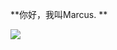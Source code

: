 **你好，我叫Marcus. **


<img src="https://github-readme-stats.vercel.app/api?username=marcu-s&count_private=true&show_icons=true&theme=synthwave">

<!--
\\
Here are some ideas to get you started:

- 🔭 I’m currently working on ...
- 🌱 I’m currently learning ...
- 👯 I’m looking to collaborate on ...
- 🤔 I’m looking for help with ...
- 💬 Ask me about ...
- 📫 How to reach me: ...
- 😄 Pronouns: ...
- ⚡ Fun fact: ...
-->
